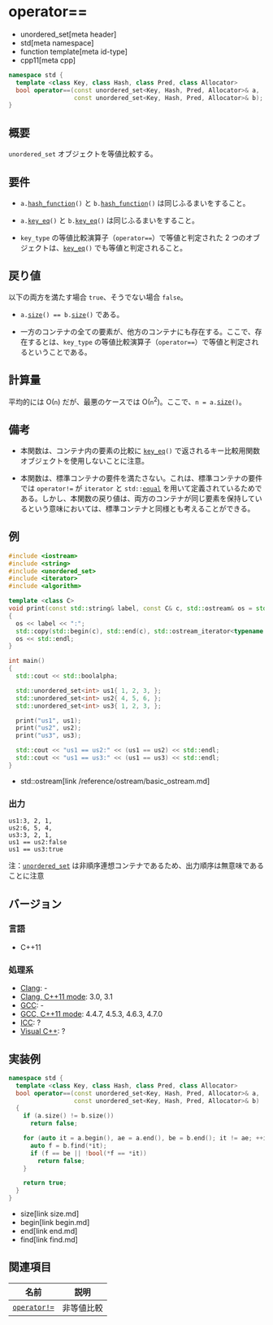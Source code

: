# operator==
* unordered_set[meta header]
* std[meta namespace]
* function template[meta id-type]
* cpp11[meta cpp]

```cpp
namespace std {
  template <class Key, class Hash, class Pred, class Allocator>
  bool operator==(const unordered_set<Key, Hash, Pred, Allocator>& a,
                  const unordered_set<Key, Hash, Pred, Allocator>& b);
}
```

## 概要
`unordered_set` オブジェクトを等値比較する。

## 要件
- `a.`[`hash_function`](hash_function.md)`()` と `b.`[`hash_function`](hash_function.md)`()` は同じふるまいをすること。

- `a.`[`key_eq`](key_eq.md)`()` と `b.`[`key_eq`](key_eq.md)`()` は同じふるまいをすること。

- `key_type` の等値比較演算子（`operator==`）で等値と判定された 2 つのオブジェクトは、[`key_eq`](key_eq.md)`()` でも等値と判定されること。


## 戻り値
以下の両方を満たす場合 `true`、そうでない場合 `false`。

- `a.`[`size`](size.md)`() == b.`[`size`](size.md)`()` である。

- 一方のコンテナの全ての要素が、他方のコンテナにも存在する。ここで、存在するとは、`key_type` の等値比較演算子（`operator==`）で等値と判定されるということである。


## 計算量
平均的には O(`n`) だが、最悪のケースでは O(`n`<sup>2</sup>)。ここで、`n = a.`[`size`](size.md)`()`。


## 備考
- 本関数は、コンテナ内の要素の比較に [`key_eq`](key_eq.md)`()` で返されるキー比較用関数オブジェクトを使用しないことに注意。

- 本関数は、標準コンテナの要件を満たさない。これは、標準コンテナの要件では `operator!=` が `iterator` と `std::`[`equal`](/reference/algorithm/equal.md) を用いて定義されているためである。しかし、本関数の戻り値は、両方のコンテナが同じ要素を保持しているという意味においては、標準コンテナと同様とも考えることができる。


## 例
```cpp example
#include <iostream>
#include <string>
#include <unordered_set>
#include <iterator>
#include <algorithm>

template <class C>
void print(const std::string& label, const C& c, std::ostream& os = std::cout)
{
  os << label << ":";
  std::copy(std::begin(c), std::end(c), std::ostream_iterator<typename C::value_type>(os, ", "));
  os << std::endl;
}

int main()
{
  std::cout << std::boolalpha;

  std::unordered_set<int> us1{ 1, 2, 3, };
  std::unordered_set<int> us2{ 4, 5, 6, };
  std::unordered_set<int> us3{ 1, 2, 3, };

  print("us1", us1);
  print("us2", us2);
  print("us3", us3);

  std::cout << "us1 == us2:" << (us1 == us2) << std::endl;
  std::cout << "us1 == us3:" << (us1 == us3) << std::endl;
}
```
* std::ostream[link /reference/ostream/basic_ostream.md]

### 出力
```
us1:3, 2, 1,
us2:6, 5, 4,
us3:3, 2, 1,
us1 == us2:false
us1 == us3:true
```

注：[`unordered_set`](/reference/unordered_set/unordered_set.md) は非順序連想コンテナであるため、出力順序は無意味であることに注意


## バージョン
### 言語
- C++11

### 処理系
- [Clang](/implementation.md#clang): -
- [Clang, C++11 mode](/implementation.md#clang): 3.0, 3.1
- [GCC](/implementation.md#gcc): -
- [GCC, C++11 mode](/implementation.md#gcc): 4.4.7, 4.5.3, 4.6.3, 4.7.0
- [ICC](/implementation.md#icc): ?
- [Visual C++](/implementation.md#visual_cpp): ?


## 実装例
```cpp
namespace std {
  template <class Key, class Hash, class Pred, class Allocator>
  bool operator==(const unordered_set<Key, Hash, Pred, Allocator>& a,
                  const unordered_set<Key, Hash, Pred, Allocator>& b)
  {
    if (a.size() != b.size())
      return false;

    for (auto it = a.begin(), ae = a.end(), be = b.end(); it != ae; ++it) {
      auto f = b.find(*it);
      if (f == be || !bool(*f == *it))
        return false;
    }

    return true;
  }
}
```
* size[link size.md]
* begin[link begin.md]
* end[link end.md]
* find[link find.md]

## 関連項目

| 名前 | 説明 |
|---------------------------------------------------------------------------------------------------------------------------------------------------|---------------|
| [`operator!=`](op_not_equal.md) | 非等値比較 |

